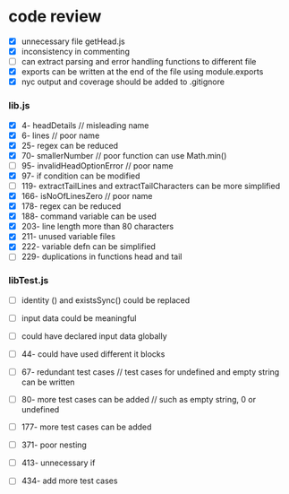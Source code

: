 # code review
- [x] unnecessary file getHead.js
- [x] inconsistency in commenting
- [ ] can extract parsing and error handling functions to different file
- [x] exports can be written at the end of the file using module.exports
- [x] nyc output and coverage should be added to .gitignore

### lib.js
- [x] 4- headDetails // misleading name
- [x] 6- lines // poor name
- [x] 25- regex can be reduced
- [x] 70- smallerNumber // poor function can use Math.min()
- [ ] 95- invalidHeadOptionError // poor name
- [x] 97- if condition can be modified
- [ ] 119- extractTailLines and extractTailCharacters can be more simplified
- [x] 166- isNoOfLinesZero // poor name
- [x] 178- regex can be reduced
- [x] 188- command variable can be used
- [X] 203- line length more than 80 characters
- [X] 211- unused variable files
- [X] 222- variable defn can be simplified
- [ ] 229- duplications in functions head and tail

### libTest.js
- [ ] identity () and existsSync() could be replaced 
- [ ] input data could be meaningful
- [ ] could have declared input data globally

- [ ] 44- could have used different it blocks
- [ ] 67- redundant test cases // test cases for undefined and empty string can be written
- [ ] 80- more test cases can be added // such as empty string, 0 or undefined
- [ ] 177- more test cases can be added
- [ ] 371- poor nesting
- [ ] 413- unnecessary if
- [ ] 434- add more test cases